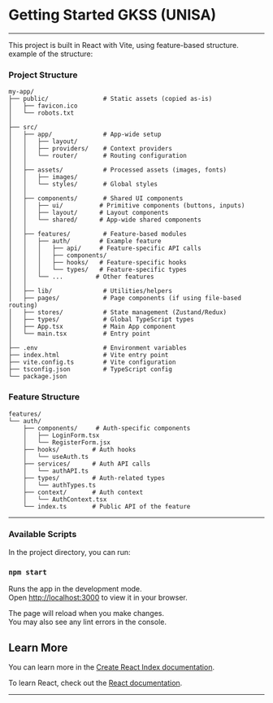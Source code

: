 # Getting Started GKSS (UNISA)

---

This project is built in React with Vite, using feature-based structure.
example of the structure:

### Project Structure

```
my-app/
├── public/               # Static assets (copied as-is)
│   ├── favicon.ico
│   └── robots.txt
│
├── src/
│   ├── app/              # App-wide setup
│   │   ├── layout/
│   │   ├── providers/    # Context providers
│   │   └── router/       # Routing configuration
│   │
│   ├── assets/           # Processed assets (images, fonts)
│   │   ├── images/
│   │   └── styles/       # Global styles
│   │
│   ├── components/       # Shared UI components
│   │   ├── ui/          # Primitive components (buttons, inputs)
│   │   ├── layout/      # Layout components
│   │   └── shared/      # App-wide shared components
│   │
│   ├── features/         # Feature-based modules
│   │   ├── auth/        # Example feature
│   │   │   ├── api/     # Feature-specific API calls
│   │   │   ├── components/
│   │   │   ├── hooks/   # Feature-specific hooks
│   │   │   └── types/   # Feature-specific types
│   │   └── ...         # Other features
│   │
│   ├── lib/              # Utilities/helpers
│   ├── pages/            # Page components (if using file-based routing)
│   ├── stores/           # State management (Zustand/Redux)
│   ├── types/            # Global TypeScript types
│   ├── App.tsx           # Main App component
│   └── main.tsx          # Entry point
│
├── .env                  # Environment variables
├── index.html            # Vite entry point
├── vite.config.ts        # Vite configuration
├── tsconfig.json         # TypeScript config
└── package.json
```

### Feature Structure

```
features/
└── auth/
    ├── components/     # Auth-specific components
    │   ├── LoginForm.tsx
    │   └── RegisterForm.jsx
    ├── hooks/         # Auth hooks
    │   └── useAuth.ts
    ├── services/      # Auth API calls
    │   └── authAPI.ts
    ├── types/         # Auth-related types
    │   └── authTypes.ts
    ├── context/       # Auth context
    │   └── AuthContext.tsx
    └── index.ts       # Public API of the feature
```

---

### Available Scripts

In the project directory, you can run:

### `npm start`

Runs the app in the development mode.\
Open [http://localhost:3000](http://localhost:3000) to view it in your browser.

The page will reload when you make changes.\
You may also see any lint errors in the console.

## Learn More

You can learn more in the [Create React Index documentation](https://facebook.github.io/create-react-app/docs/getting-started).

To learn React, check out the [React documentation](https://reactjs.org/).

---
